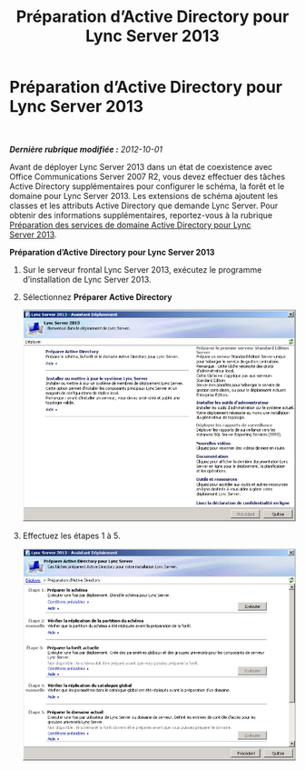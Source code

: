 ﻿---
title: Préparation d’Active Directory pour Lync Server 2013
TOCTitle: Préparation d’Active Directory pour Lync Server 2013
ms:assetid: d0978eb6-d842-40e9-b475-73197cc34e08
ms:mtpsurl: https://technet.microsoft.com/fr-fr/library/JJ205265(v=OCS.15)
ms:contentKeyID: 49298921
ms.date: 05/20/2016
mtps_version: v=OCS.15
ms.translationtype: HT
---

# Préparation d’Active Directory pour Lync Server 2013

 

_**Dernière rubrique modifiée :** 2012-10-01_

Avant de déployer Lync Server 2013 dans un état de coexistence avec Office Communications Server 2007 R2, vous devez effectuer des tâches Active Directory supplémentaires pour configurer le schéma, la forêt et le domaine pour Lync Server 2013. Les extensions de schéma ajoutent les classes et les attributs Active Directory que demande Lync Server. Pour obtenir des informations supplémentaires, reportez-vous à la rubrique [Préparation des services de domaine Active Directory pour Lync Server 2013](lync-server-2013-preparing-active-directory-domain-services.md).

**Préparation d’Active Directory pour Lync Server 2013**

1.  Sur le serveur frontal Lync Server 2013, exécutez le programme d’installation de Lync Server 2013.

2.  Sélectionnez **Préparer Active Directory**
    
    ![Page de bienvenue, Assistant Déploiement de Lync Server 2013](images/JJ688059.5f88ae18-9c3c-42ea-a91a-836ecf5d515f(OCS.15).jpg "Page de bienvenue, Assistant Déploiement de Lync Server 2013")

3.  Effectuez les étapes 1 à 5.
    
    ![Assistant Déploiement, Préparation Active Directory](images/JJ688059.eddd9e94-fa70-453f-8810-b99a2bf0844a(OCS.15).jpg "Assistant Déploiement, Préparation Active Directory")


